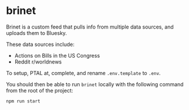 # brinet
Brinet is a custom feed that pulls info from multiple data sources, and uploads them to Bluesky.

These data sources include:
- Actions on Bills in the US Congress
- Reddit r/worldnews

To setup, PTAL at, complete, and rename `.env.template` to `.env`.

You should then be able to run `brinet` locally with the following command from the root of the project:
```
npm run start
```
